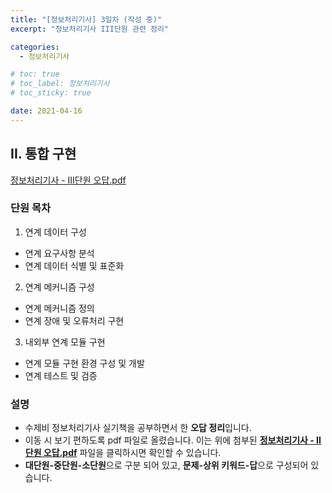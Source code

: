 ```yaml
---
title: "[정보처리기사] 3일차 (작성 중)"
excerpt: "정보처리기사 III단원 관련 정리"

categories:
  - 정보처리기사

# toc: true
# toc_label: 정보처리기사
# toc_sticky: true

date: 2021-04-16
---
```


## II. 통합 구현
<a href="/assets/images/pdfs/2021-04-16-certificate-day03.pdf" class="btn" target="_blank"><i class="far fa-file-pdf"></i><span> 정보처리기사 - III단원 오답.pdf</span></a>

### 단원 목차
1. 연계 데이터 구성
  * 연계 요구사항 분석
  * 연계 데이터 식별 및 표준화
2. 연계 메커니즘 구성
  * 연계 메커니즘 정의
  * 연계 장애 및 오류처리 구현
3. 내외부 연계 모듈 구현
  * 연계 모듈 구현 환경 구성 및 개발
  * 연계 테스트 및 검증

### 설명
* 수제비 정보처리기사 실기책을 공부하면서 한 **오답 정리**입니다.
* 이동 시 보기 편하도록 pdf 파일로 올렸습니다. 이는 위에 첨부된 <span style="cursor:pointer;" onclick="window.scrollTo(0,0);"><b><u>정보처리기사 - II단원 오답.pdf</u></b></span> 파일을 클릭하시면 확인할 수 있습니다.
* **대단원-중단원-소단원**으로 구분 되어 있고, **문제-상위 키워드-답**으로 구성되어 있습니다.